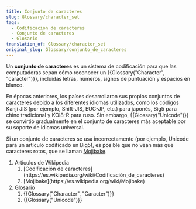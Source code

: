 ```yaml
---
title: Conjunto de caracteres
slug: Glossary/character_set
tags:
  - Codificación de caracteres
  - Conjunto de caracteres
  - Glosario
translation_of: Glossary/character_set
original_slug: Glossary/conjunto_de_caracteres
---
```


Un **conjunto de caracteres** es un sistema de codificación para que las computadoras sepan cómo reconocer un {{Glossary("Character", "caracter")}}, incluidas letras, números, signos de puntuación y espacios en blanco.

En épocas anteriores, los países desarrollaron sus propios conjuntos de caracteres debido a los diferentes idiomas utilizados, como los códigos Kanji JIS (por ejemplo, Shift-JIS, EUC-JP, etc.) para japonés, Big5 para chino tradicional y KOI8-R para ruso. Sin embargo, {{Glossary("Unicode")}} se convirtió gradualmente en el conjunto de caracteres más aceptable por su soporte de idiomas universal.

Si un conjunto de caracteres se usa incorrectamente (por ejemplo, Unicode para un artículo codificado en Big5), es posible que no vean más que caracteres rotos, que se llaman [Mojibake](https://es.wikipedia.org/wiki/Mojibake).

<section id="Quick_links">
  <ol>
    <li>Artículos de Wikipedia
     <ol>
      <li>[Codificación de caracteres](https://es.wikipedia.org/wiki/Codificación_de_caracteres)</li>
      <li>[Mojibake](https://es.wikipedia.org/wiki/Mojibake)</li>
     </ol>
    </li>
    <li><a href="/es/docs/Glossary">Glosario</a>
     <ol>
      <li>{{Glossary("Character", "Caracter")}}</li>
      <li>{{Glossary("Unicode")}}</li>
     </ol>
    </li>
  </ol>
</section>
